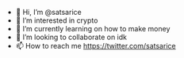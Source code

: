 - 👋 Hi, I’m @satsarice
- 👀 I’m interested in crypto
- 🌱 I’m currently learning on how to  make money
- 💞️ I’m looking to collaborate on idk
- 📫 How to reach me https://twitter.com/satsarice

<!---
satsarice/satsarice is a ✨ special ✨ repository because its `README.md` (this file) appears on your GitHub profile.
You can click the Preview link to take a look at your changes.
--->
